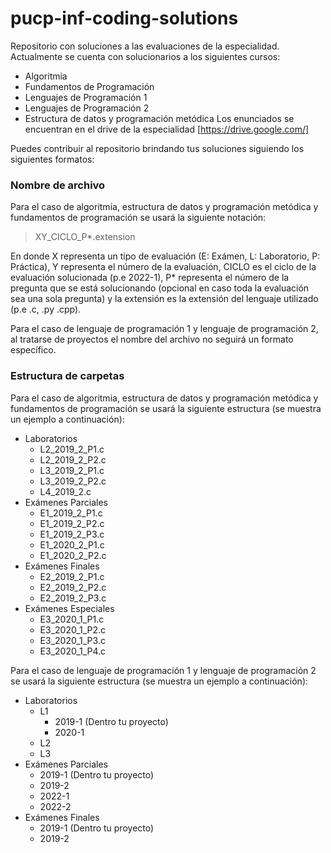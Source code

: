 # pucp-inf-coding-solutions

Repositorio con soluciones a las evaluaciones de la especialidad.
Actualmente se cuenta con solucionarios a los siguientes cursos:
* Algoritmia
* Fundamentos de Programación
* Lenguajes de Programación 1
* Lenguajes de Programación 2
* Estructura de datos y programación metódica
Los enunciados se encuentran en el drive de la especialidad [https://drive.google.com/]

Puedes contribuir al repositorio brindando tus soluciones siguiendo los siguientes formatos:

### Nombre de archivo

Para el caso de algoritmia, estructura de datos y programación metódica y fundamentos de programación se usará la siguiente notación:

> XY_CICLO_P*.extension

En donde X representa un tipo de evaluación (E: Exámen, L: Laboratorio, P: Práctica), Y representa el número de la evaluación, CICLO es el ciclo de la evaluación solucionada (p.e 2022-1), P* representa el número de la pregunta que se está solucionando (opcional en caso toda la evaluación sea una sola pregunta) y la extensión es la extensión del lenguaje utilizado (p.e .c, .py .cpp).

Para el caso de lenguaje de programación 1 y lenguaje de programación 2, al tratarse de proyectos el nombre del archivo no seguirá un formato específico.

### Estructura de carpetas

Para el caso de algoritmia, estructura de datos y programación metódica y fundamentos de programación se usará la siguiente estructura (se muestra un ejemplo a continuación):

* Laboratorios
  * L2_2019_2_P1.c
  * L2_2019_2_P2.c
  * L3_2019_2_P1.c
  * L3_2019_2_P2.c
  * L4_2019_2.c
* Exámenes Parciales
  * E1_2019_2_P1.c
  * E1_2019_2_P2.c
  * E1_2019_2_P3.c
  * E1_2020_2_P1.c
  * E1_2020_2_P2.c
* Exámenes Finales
  * E2_2019_2_P1.c
  * E2_2019_2_P2.c
  * E2_2019_2_P3.c
* Exámenes Especiales
  * E3_2020_1_P1.c
  * E3_2020_1_P2.c
  * E3_2020_1_P3.c
  * E3_2020_1_P4.c

Para el caso de lenguaje de programación 1 y lenguaje de programación 2 se usará la siguiente estructura (se muestra un ejemplo a continuación):

* Laboratorios
  * L1
    * 2019-1 (Dentro tu proyecto)
    * 2020-1
  * L2
  * L3
* Exámenes Parciales
  * 2019-1 (Dentro tu proyecto)
  * 2019-2
  * 2022-1
  * 2022-2
* Exámenes Finales
  * 2019-1 (Dentro tu proyecto)
  * 2019-2
